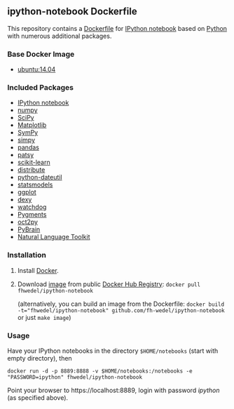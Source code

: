 ## ipython-notebook Dockerfile

This repository contains a [Dockerfile](https://www.docker.com/)
for [IPython notebook](https://ipython.org/notebook.html) based on [Python](https://docs.python.org)
with numerous additional packages.

### Base Docker Image

* [ubuntu:14.04](https://registry.hub.docker.com/_/ubuntu/)

### Included Packages

* [IPython notebook](https://ipython.org/notebook.html)
* [numpy](http://www.numpy.org/)
* [SciPy](http://www.scipy.org/)
* [Matplotlib](http://matplotlib.org/)
* [SymPy](http://sympy.org)
* [simpy](https://simpy.readthedocs.org)
* [pandas](http://pandas.pydata.org/)
* [patsy](https://patsy.readthedocs.org)
* [scikit-learn](http://scikit-learn.org/)
* [distribute](https://pypi.python.org/pypi/distribute)
* [python-dateutil](http://labix.org/python-dateutil)
* [statsmodels](http://statsmodels.sourceforge.net/)
* [ggplot](https://github.com/yhat/ggplot/)
* [dexy](http://dexy.it/)
* [watchdog](https://github.com/gorakhargosh/watchdog)
* [Pygments](http://pygments.org/)
* [oct2py](https://github.com/blink1073/oct2py)
* [PyBrain](http://pybrain.org/)
* [Natural Language Toolkit](http://www.nltk.org/)

### Installation

1. Install [Docker](https://www.docker.com/).

2. Download [image](https://registry.hub.docker.com/u/fh-wedel/ipython-notebook) from public [Docker Hub Registry](https://registry.hub.docker.com/): `docker pull fhwedel/ipython-notebook`

   (alternatively, you can build an image from the Dockerfile: `docker build -t="fhwedel/ipython-notebook" github.com/fh-wedel/ipython-notebook` or just `make image`)


### Usage

Have your IPython notebooks in the directory `$HOME/notebooks` (start with empty directory), then

    docker run -d -p 8889:8888 -v $HOME/notebooks:/notebooks -e "PASSWORD=ipython" fhwedel/ipython-notebook

Point your browser to https://localhost:8889, login with password *ipython* (as specified above).
